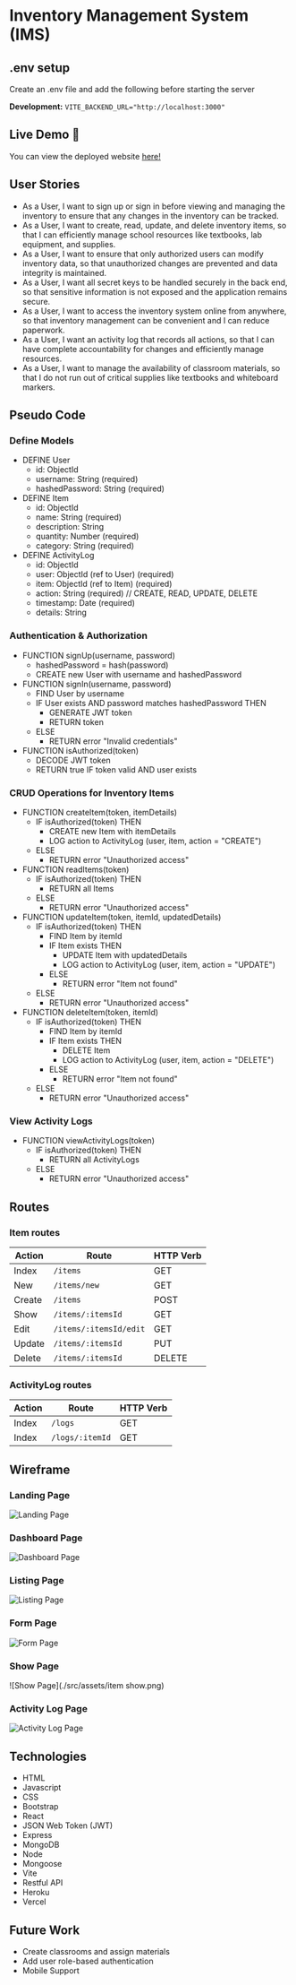 # Inventory Management System (IMS)

## .env setup

Create an .env file and add the following before starting the server

**Development:**
``VITE_BACKEND_URL="http://localhost:3000"``

## Live Demo 🚀
You can view the deployed website [here!](https://inventory-management-system-frontend-psi.vercel.app//)

## User Stories
- As a User, I want to sign up or sign in before viewing and managing the inventory to ensure that any changes in the inventory can be tracked.
- As a User, I want to create, read, update, and delete inventory items, so that I can efficiently manage school resources like textbooks, lab equipment, and supplies.
- As a User, I want to ensure that only authorized users can modify inventory data, so that unauthorized changes are prevented and data integrity is maintained.
- As a User, I want all secret keys to be handled securely in the back end, so that sensitive information is not exposed and the application remains secure.
- As a User, I want to access the inventory system online from anywhere, so that inventory management can be convenient and I can reduce paperwork.
- As a User, I want an activity log that records all actions, so that I can have complete accountability for changes and efficiently manage resources.
- As a User, I want to manage the availability of classroom materials, so that I do not run out of critical supplies like textbooks and whiteboard markers.

## Pseudo Code
### Define Models
- DEFINE User
    - id: ObjectId
    - username: String (required)
    - hashedPassword: String (required)
- DEFINE Item
  - id: ObjectId
  - name: String (required)
  - description: String
  - quantity: Number (required)
  - category: String (required)
- DEFINE ActivityLog
  - id: ObjectId
  - user: ObjectId (ref to User) (required)
  - item: ObjectId (ref to Item) (required)
  - action: String (required) // CREATE, READ, UPDATE, DELETE
  - timestamp: Date (required)
  - details: String

### Authentication & Authorization
- FUNCTION signUp(username, password)
  - hashedPassword = hash(password)
  - CREATE new User with username and hashedPassword
- FUNCTION signIn(username, password)
  - FIND User by username
  - IF User exists AND password matches hashedPassword THEN
    - GENERATE JWT token
    - RETURN token
  - ELSE
    - RETURN error "Invalid credentials"
- FUNCTION isAuthorized(token)
  - DECODE JWT token
  - RETURN true IF token valid AND user exists
### CRUD Operations for Inventory Items
- FUNCTION createItem(token, itemDetails)
  - IF isAuthorized(token) THEN
    - CREATE new Item with itemDetails
    - LOG action to ActivityLog (user, item, action = "CREATE")
  - ELSE
    - RETURN error "Unauthorized access"
- FUNCTION readItems(token)
  - IF isAuthorized(token) THEN
    - RETURN all Items
  - ELSE
    - RETURN error "Unauthorized access"
- FUNCTION updateItem(token, itemId, updatedDetails)
  - IF isAuthorized(token) THEN
    - FIND Item by itemId
    - IF Item exists THEN
      - UPDATE Item with updatedDetails
      - LOG action to ActivityLog (user, item, action = "UPDATE")
    - ELSE
      - RETURN error "Item not found"
  - ELSE
    - RETURN error "Unauthorized access"
- FUNCTION deleteItem(token, itemId)
  - IF isAuthorized(token) THEN
    - FIND Item by itemId
    - IF Item exists THEN
      - DELETE Item
      - LOG action to ActivityLog (user, item, action = "DELETE")
    - ELSE
      - RETURN error "Item not found"
  - ELSE
    - RETURN error "Unauthorized access"
### View Activity Logs
- FUNCTION viewActivityLogs(token)
  - IF isAuthorized(token) THEN
    - RETURN all ActivityLogs
  - ELSE
    - RETURN error "Unauthorized access"

## Routes
### Item routes
| Action | Route                                   | HTTP Verb |
|--------|-----------------------------------------|-----------|
| Index  | `/items`                                | GET       |
| New    | `/items/new`                            | GET       |
| Create | `/items`                                | POST      |
| Show   | `/items/:itemsId`                       | GET       |
| Edit   | `/items/:itemsId/edit`                  | GET       |
| Update | `/items/:itemsId`                       | PUT       |
| Delete | `/items/:itemsId`                       | DELETE    |

### ActivityLog routes
| Action | Route                                   | HTTP Verb |
|--------|-----------------------------------------|-----------|
| Index  | `/logs`                                 | GET       |
| Index  | `/logs/:itemId`                         | GET       |

## Wireframe
### Landing Page
![Landing Page](./src/assets/landing.png)
### Dashboard Page
![Dashboard Page](./src/assets/dashboard.png)
### Listing Page
![Listing Page](./src/assets/itms.png)
### Form Page
![Form Page](./src/assets/form.png)
### Show Page
![Show Page](./src/assets/item show.png)   
### Activity Log Page
![Activity Log Page](./src/assets/logs.png)

## Technologies
- HTML
- Javascript
- CSS
- Bootstrap
- React
- JSON Web Token (JWT)
- Express
- MongoDB
- Node
- Mongoose
- Vite
- Restful API
- Heroku
- Vercel

## Future Work
- Create classrooms and assign materials
- Add user role-based authentication 
- Mobile Support
